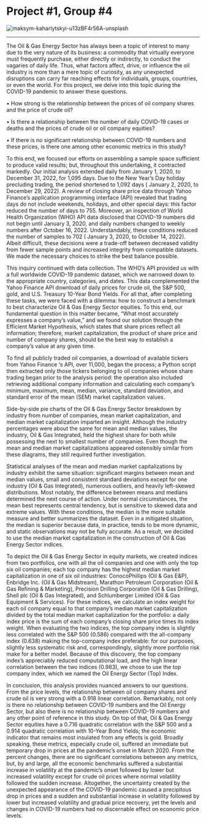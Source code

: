 # Project #1, Group #4
![maksym-kaharlytskyi-u13zBF4r56A-unsplash](https://github.com/SIWhang213/Project-1-group-4/assets/137141385/500f11cf-8bc1-478b-837d-383e914413e9)


-----
The Oil & Gas Energy Sector has always been a topic of interest to many due to the very nature of its business: a commodity that virtually everyone must frequently purchase, either directly or indirectly, to conduct the vagaries of daily life.  Thus, what factors affect, drive, or influence the oil industry is more than a mere topic of curiosity, as any unexpected disruptions can carry far reaching effects for individuals, groups, countries, or even the world.  For this project, we delve into this topic during the COVID-19 pandemic to answer these questions.

•	How strong is the relationship between the prices of oil company shares and the price of crude oil?

•	Is there a relationship between the number of daily COVID-19 cases or deaths and the prices of crude oil or oil company equities?

•	If there is no significant relationship between COVID-19 numbers and these prices, is there one among other economic metrics in this study?

To this end, we focused our efforts on assembling a sample space sufficient to produce valid results; but, throughout this undertaking, it contracted markedly.  Our initial analysis extended daily from January 1, 2020, to December 31, 2022, for 1,095 days.  Due to the New Year’s Day holiday precluding trading, the period shortened to 1,092 days ( January 2, 2020, to December 29, 2022).  A review of closing share price data through Yahoo Finance’s application programming interface (API) revealed that trading days do not include weekends, holidays, and other special days: this factor reduced the number of days to 755.  Moreover, an inspection of World Health Organization (WHO) API data disclosed that COVID-19 numbers did not begin until January 3, 2020, and daily numbers changed to weekly numbers after October 16, 2022. Understandably, these conditions reduced the number of samples to 702 ( January 3, 2020, to October 14, 2022).  Albeit difficult, these decisions were a trade-off between decreased validity from fewer sample points and increased integrity from compatible datasets.  We made the necessary choices to strike the best balance possible.

This inquiry continued with data collection.  The WHO’s API provided us with a full worldwide COVID-19 pandemic dataset, which we narrowed down to the appropriate country, categories, and dates.  This data complemented the Yahoo Finance API download of daily prices for crude oil, the S&P 500, gold, and U.S. Treasury 10-Year Bond Yields.  For all that, after completing these tasks, we were faced with a dilemma: how to construct a benchmark to best characterize Oil & Gas Energy Sector equities.  To this end, our fundamental question in this matter became, “What most accurately expresses a company’s value,” and we found our solution through the Efficient Market Hypothesis, which states that share prices reflect all information; therefore, market capitalization, the product of share price and number of company shares, should be the best way to establish a company’s value at any given time.

To find all publicly traded oil companies, a download of available tickers from Yahoo Finance ‘s API, over 11,000, began the process; a Python script then extracted only those tickers belonging to oil companies whose share trading began prior to the analysis period: the operation also included retrieving additional company information and calculating each company’s minimum, maximum, mean, median, variance, standard deviation, and standard error of the mean (SEM) market capitalization values.  

Side-by-side pie charts of the Oil & Gas Energy Sector breakdown by industry from number of companies, mean market capitalization, and median market capitalization imparted an insight.  Although the industry percentages were about the same for mean and median values, the industry, Oil & Gas Integrated, held the highest share for both while possessing the next to smallest number of companies.  Even though the mean and median market capitalizations appeared ostensibly similar from these diagrams, they still required further investigation.

Statistical analyses of the mean and median market capitalizations by industry exhibit the same situation: significant margins between mean and median values, small and consistent standard deviations except for one industry (Oil & Gas Integrated), numerous outliers, and heavily left-skewed distributions.  Most notably, the difference between means and medians determined the next course of action.  Under normal circumstances, the mean best represents central tendency, but is sensitive to skewed data and extreme values.  With these conditions, the median is the more suitable measure and better summarizes the dataset.  Even in a mitigated situation, the median is superior because data, in practice, tends to be more dynamic, and static observations may not be fully accurate.  As a result, we decided to use the median market capitalization in the construction of Oil & Gas Energy Sector indices.  

To depict the Oil & Gas Energy Sector in equity markets, we created indices from two portfolios, one with all the oil companies and one with only the top six oil companies; each top company has the highest median market capitalization in one of six oil industries: ConocoPhillips (Oil & Gas E&P), Enbridge Inc. (Oil & Gas Midstream), Marathon Petroleum Corporation (Oil & Gas Refining & Marketing), Precision Drilling Corporation (Oil & Gas Drilling), Shell plc (Oil & Gas Integrated), and Schlumberger Limited (Oil & Gas Equipment & Services).  For these indices, we calculate an index weight for each oil company equal to that company’s median market capitalization divided by the total median market capitalization for the portfolio: a daily index price is the sum of each company’s closing share price times its index weight.  When evaluating the two indices, the top company index is slightly less correlated with the S&P 500 (0.586) compared with the all-company index (0.638) making the top-company index preferable: for our purposes, slightly less systematic risk and, correspondingly, slightly more portfolio risk make for a better model.  Because of this discovery, the top company index’s appreciably reduced computational load, and the high linear correlation between the two indices (0.983), we chose to use the top company index, which we named the Oil Energy Sector (Top) Index.

In conclusion, this analysis provides nuanced answers to our questions.  From the price levels, the relationship between oil company shares and crude oil is very strong with a 0.918 linear correlation.  Remarkably, not only is there no relationship between COVID-19 numbers and the Oil Energy Sector, but also there is no relationship between COVID-19 numbers and any other point of reference in this study.  On top of that, Oil & Gas Energy Sector equities have a 0.716 quadratic correlation with the S&P 500 and a 0.914 quadratic correlation with 10-Year Bond Yields; the economic indicator that remains most insulated from any effects is gold.  Broadly speaking, these metrics, especially crude oil, suffered an immediate but temporary drop in prices at the pandemic’s onset in March 2020.  From the percent changes, there are no significant correlations between any metrics, but, by and large, all the economic benchmarks suffered a substantial increase in volatility at the pandemic’s onset followed by lower but increased volatility except for crude oil prices where normal volatility followed the sudden increase.  Altogether, the uncertainty created by the unexpected appearance of the COVID-19 pandemic caused a precipitous drop in prices and a sudden and substantial increase in volatility followed by lower but increased volatility and gradual price recovery, yet the levels and changes in COVID-19 numbers had no discernable effect on economic price levels.
